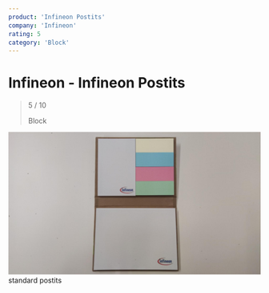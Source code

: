```yaml
---
product: 'Infineon Postits'
company: 'Infineon'
rating: 5
category: 'Block'
---
```


# Infineon - Infineon Postits
>
> 5 / 10
>
> Block

![Infineon Postits](assets\infineon-infineon-postits-d237dcc8-7b29-4a47-a689-a68abfa8a308.jpg)
standard postits
